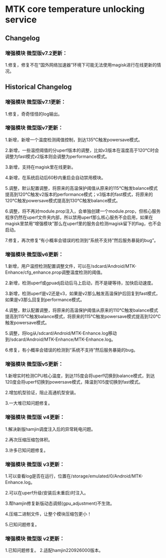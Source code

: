 # MTK core temperature unlocking service

## Changelog

### 增强模块 微型版v7.2更新：

1.修复，修复不在“国外网络加速器”环境下可能无法使用magisk进行在线更新的情况。

## Historical Changelog  

### 增强模块 微型版v7.1更新：

1.修复，奇奇怪怪的log输出。

### 增强模块 微型版v7更新：
1.新增，新增一个温度检测阈值控制，到达135℃触发powersave模式。

2.新增，一些温控阈值的分uperf版本的调整，比如v3版本在温度高于120℃时会调整为fast模式v2版本则会调整为performance模式。

3.新增，支持在magisk里在线更新。

4.新增，在系统启动后60秒内重启会自动禁用模块。

5.调整，默认配置调整，将原来的高温保护阈值从原来的115℃触发balance模式提高到120℃触发v2版本的performance模式；v3版本的fast模式，将原来的120℃触发powersave模式提高到130℃触发balance模式。

6.调整，将不再对module.prop注入，会单独创建一个module.prop，但核心服务程序仍然在uperf文件夹内部，所以禁用uperf那么核心服务不会启用，如果在magisk里禁用“增强模块”那么在uperf里的服务会检测magisk留下的flag，也不会启动。

7.修复，再次修复“有小概率会错误的检测到“系统不支持”然后服务暴毙的bug”。

### 增强模块 微型版v6更新：
1.新增，用户温控检测配置调整文件，可以在/sdcard/Android/MTK-Enhance/cfg_enhance.prop调整温度检测的阈值。

2.新增，检测uperf或gpuadj启动后马上启动，而不是硬等待，加快启动速度。

3.新增，检测uperf是v2还是v3，如果是v2那么触发高温保护后回复到fast模式，如果是v3那么回复到performance模式。

4.调整，默认配置调整，将原来的高温保护阈值从原来的110℃触发balance模式提高到115℃触发balance模式，将原来的115℃触发powersave模式提高到120℃触发powersave模式。

5.调整，将log从/sdcard/Android/MTK-Enhance.log移动到/sdcard/Android/MTK-Enhance/MTK-Enhance.log。

6.修复，有小概率会错误的检测到“系统不支持”然后服务暴毙的bug。

### 增强模块 微型版v5更新：
1.新增实时检测CPU核心温度，到达115度会将uperf切换到balance模式，到达120度会将uperf切换到powersave模式，降温到105度切换到fast模式。

2.增加机型验证，阻止高通机型安装。

3.一大堆已知问题修复。

### 增强模块 微型版 v4更新：
1.解决新版hamjin调度注入后的异常耗电问题。

2.再次压缩压缩包体积。

3.许多已知问题修复。

### 增强模块 微型版 v3更新：
1.可以查看log是否在运行，位置在/storage/emulated/0/Android/MTK-Enhance.log。

2.可以在uperf升级(安装后未重启)时注入。

3.帮hamjin修复新版动态调频(gpu_adjustment)不生效。

4.压缩二进制文件，让整个模块压缩包更小！

5.已知问题修复。

### 增强模块 微型版 v2更新：
1.已知问题修复。
2.适配hamjin220926000版本。

